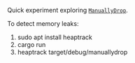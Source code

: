Quick experiment exploring [`ManuallyDrop`](https://doc.rust-lang.org/std/mem/struct.ManuallyDrop.html).

To detect memory leaks:

1. sudo apt install heaptrack
2. cargo run
3. heaptrack target/debug/manuallydrop
